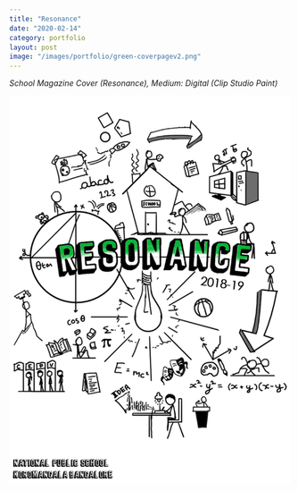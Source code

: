 ```yaml
---
title: "Resonance"
date: "2020-02-14"
category: portfolio
layout: post
image: "/images/portfolio/green-coverpagev2.png"
---
```

*School Magazine Cover (Resonance), Medium: Digital (Clip Studio Paint)*

<p align="center">
<span class="image fit"><img src='/images/portfolio/green-coverpagev2.png' alt="Resonance"/></span>
</p>
